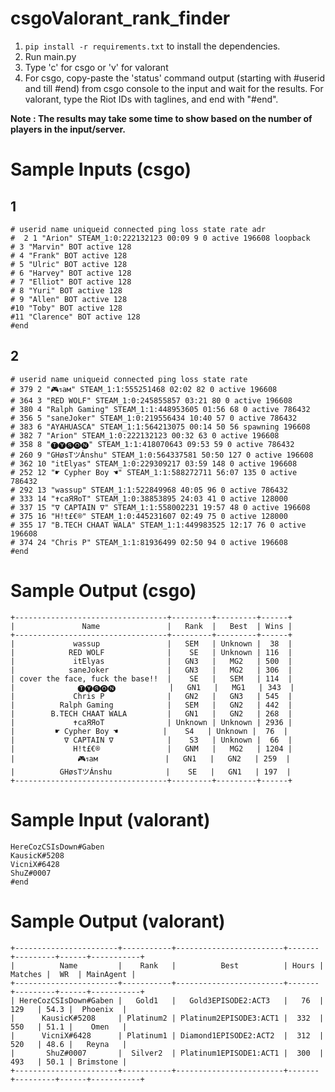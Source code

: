 # csgoValorant_rank_finder
1. ```pip install -r requirements.txt``` to install the dependencies.
2. Run main.py
3. Type 'c' for csgo or 'v' for valorant
4. For csgo, copy-paste the 'status' command output (starting with #userid and till #end) from csgo console to the input and wait for the results.
For valorant, type the Riot IDs with taglines, and end with "#end".

**Note : The results may take some time to show based on the number of players in the input/server.**

# Sample Inputs (csgo)

## 1

```
# userid name uniqueid connected ping loss state rate adr
#  2 1 "Arion" STEAM_1:0:222132123 00:09 9 0 active 196608 loopback
# 3 "Marvin" BOT active 128
# 4 "Frank" BOT active 128
# 5 "Ulric" BOT active 128
# 6 "Harvey" BOT active 128
# 7 "Elliot" BOT active 128
# 8 "Yuri" BOT active 128
# 9 "Allen" BOT active 128
#10 "Toby" BOT active 128
#11 "Clarence" BOT active 128
#end

```

## 2

```
# userid name uniqueid connected ping loss state rate
# 379 2 "🎮รaм" STEAM_1:1:555251468 02:02 82 0 active 196608
# 364 3 "RED WOLF" STEAM_1:0:245855857 03:21 80 0 active 196608
# 380 4 "Ralph Gaming" STEAM_1:1:448953605 01:56 68 0 active 786432
# 356 5 "saneJoker" STEAM_1:0:219556434 10:40 57 0 active 786432
# 383 6 "AYAHUASCA" STEAM_1:1:564213075 00:14 50 56 spawning 196608
# 382 7 "Arion" STEAM_1:0:222132123 00:32 63 0 active 196608
# 358 8 "🅣🅨🅢🅞🅝" STEAM_1:1:418070643 09:53 59 0 active 786432
# 260 9 "GHøsTツÁnshu" STEAM_1:0:564337581 50:50 127 0 active 196608
# 362 10 "itElyas" STEAM_1:0:229309217 03:59 148 0 active 196608
# 252 12 "☛ Cypher Boy ☚" STEAM_1:1:588272711 56:07 135 0 active 786432
# 292 13 "wassup" STEAM_1:1:522849968 40:05 96 0 active 786432
# 333 14 "✝caЯЯoT" STEAM_1:0:38853895 24:03 41 0 active 128000
# 337 15 "∇ CAPTAIN ∇" STEAM_1:1:558002231 19:57 48 0 active 196608
# 375 16 "H!t£€®" STEAM_1:0:445231607 02:49 75 0 active 128000
# 355 17 "B.TECH CHAAT WALA" STEAM_1:1:449983525 12:17 76 0 active 196608
# 374 24 "Chris P" STEAM_1:1:81936499 02:50 94 0 active 196608
#end

```

# Sample Output (csgo)

```
+----------------------------------+---------+---------+------+
|               Name               |   Rank  |   Best  | Wins |
+----------------------------------+---------+---------+------+
|             wassup               |   SEM   | Unknown |  38  |
|            RED WOLF              |    SE   | Unknown | 116  |
|             itElyas              |   GN3   |   MG2   | 500  |
|            saneJoker             |   GN3   |   MG2   | 306  |
| cover the face, fuck the base!!  |    SE   |   SEM   | 114  |
|              🅣🅨🅢🅞🅝            |   GN1   |   MG1   | 343  |
|             Chris P              |   GN2   |   GN3   | 545  |
|          Ralph Gaming            |   SEM   |   GN2   | 442  |
|        B.TECH CHAAT WALA         |   GN1   |   GN2   | 268  |
|             ✝caЯЯoT              | Unknown | Unknown | 2936 |
|         ☛ Cypher Boy ☚          |    S4   | Unknown |  76  |
|           ∇ CAPTAIN ∇            |    S3   | Unknown |  66  |
|             H!t£€®               |   GNM   |   MG2   | 1204 |
|              🎮รaм               |   GN1   |   GN2   | 259  |
|          GHøsTツÁnshu            |    SE   |   GN1   | 197  |
+----------------------------------+---------+---------+------+

```

# Sample Input (valorant)


```
HereCozCSIsDown#Gaben
KausicK#5208
VicniX#6428
ShuZ#0007
#end

```

# Sample Output (valorant)

```
+-----------------------+-----------+------------------------+-------+---------+------+-----------+
|          Name         |    Rank   |          Best          | Hours | Matches |  WR  | MainAgent |
+-----------------------+-----------+------------------------+-------+---------+------+-----------+
| HereCozCSIsDown#Gaben |   Gold1   |   Gold3EPISODE2:ACT3   |   76  |   129   | 54.3 |  Phoenix  |
|      KausicK#5208     | Platinum2 | Platinum2EPISODE3:ACT1 |  332  |   550   | 51.1 |    Omen   |
|      VicniX#6428      | Platinum1 | Diamond1EPISODE2:ACT2  |  312  |   520   | 48.6 |   Reyna   |
|       ShuZ#0007       |  Silver2  | Platinum1EPISODE1:ACT1 |  300  |   493   | 50.1 | Brimstone |
+-----------------------+-----------+------------------------+-------+---------+------+-----------+
```


